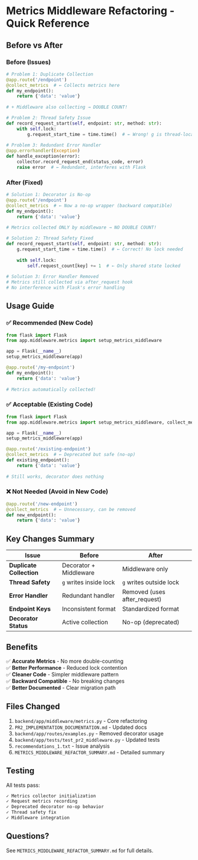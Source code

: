 # Metrics Middleware Refactoring - Quick Reference

## Before vs After

### Before (Issues)
```python
# Problem 1: Duplicate Collection
@app.route('/endpoint')
@collect_metrics  # ← Collects metrics here
def my_endpoint():
    return {'data': 'value'}
    
# + Middleware also collecting → DOUBLE COUNT!

# Problem 2: Thread Safety Issue
def record_request_start(self, endpoint: str, method: str):
    with self.lock:
        g.request_start_time = time.time()  # ← Wrong! g is thread-local
        
# Problem 3: Redundant Error Handler
@app.errorhandler(Exception)
def handle_exception(error):
    collector.record_request_end(status_code, error)
    raise error  # ← Redundant, interferes with Flask
```

### After (Fixed)
```python
# Solution 1: Decorator is No-op
@app.route('/endpoint')
@collect_metrics  # ← Now a no-op wrapper (backward compatible)
def my_endpoint():
    return {'data': 'value'}
    
# Metrics collected ONLY by middleware → NO DOUBLE COUNT!

# Solution 2: Thread Safety Fixed
def record_request_start(self, endpoint: str, method: str):
    g.request_start_time = time.time()  # ← Correct! No lock needed
    
    with self.lock:
        self.request_count[key] += 1  # ← Only shared state locked
        
# Solution 3: Error Handler Removed
# Metrics still collected via after_request hook
# No interference with Flask's error handling
```

## Usage Guide

### ✅ Recommended (New Code)
```python
from flask import Flask
from app.middleware.metrics import setup_metrics_middleware

app = Flask(__name__)
setup_metrics_middleware(app)

@app.route('/my-endpoint')
def my_endpoint():
    return {'data': 'value'}
    
# Metrics automatically collected!
```

### ✅ Acceptable (Existing Code)
```python
from flask import Flask
from app.middleware.metrics import setup_metrics_middleware, collect_metrics

app = Flask(__name__)
setup_metrics_middleware(app)

@app.route('/existing-endpoint')
@collect_metrics  # ← Deprecated but safe (no-op)
def existing_endpoint():
    return {'data': 'value'}
    
# Still works, decorator does nothing
```

### ❌ Not Needed (Avoid in New Code)
```python
@app.route('/new-endpoint')
@collect_metrics  # ← Unnecessary, can be removed
def new_endpoint():
    return {'data': 'value'}
```

## Key Changes Summary

| Issue | Before | After |
|-------|--------|-------|
| **Duplicate Collection** | Decorator + Middleware | Middleware only |
| **Thread Safety** | `g` writes inside lock | `g` writes outside lock |
| **Error Handler** | Redundant handler | Removed (uses after_request) |
| **Endpoint Keys** | Inconsistent format | Standardized format |
| **Decorator Status** | Active collection | No-op (deprecated) |

## Benefits

✅ **Accurate Metrics** - No more double-counting  
✅ **Better Performance** - Reduced lock contention  
✅ **Cleaner Code** - Simpler middleware pattern  
✅ **Backward Compatible** - No breaking changes  
✅ **Better Documented** - Clear migration path  

## Files Changed

1. `backend/app/middleware/metrics.py` - Core refactoring
2. `PR2_IMPLEMENTATION_DOCUMENTATION.md` - Updated docs
3. `backend/app/routes/examples.py` - Removed decorator usage
4. `backend/app/tests/test_pr2_middleware.py` - Updated tests
5. `recommendations_1.txt` - Issue analysis
6. `METRICS_MIDDLEWARE_REFACTOR_SUMMARY.md` - Detailed summary

## Testing

All tests pass:
```bash
✓ Metrics collector initialization
✓ Request metrics recording  
✓ Deprecated decorator no-op behavior
✓ Thread safety fix
✓ Middleware integration
```

## Questions?

See `METRICS_MIDDLEWARE_REFACTOR_SUMMARY.md` for full details.
